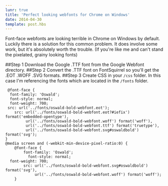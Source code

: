 ```yaml
---
lunr: true
title: 'Perfect looking webfonts for Chrome on Windows'
date: 2014-04-30
template: post.hbs
---
```


Font-face webfonts are looking terrible in Chrome on Windows by default. Luckily there is a solution
for this common problem. It does involve some work, but it's absolutely worth the trouble. (If
you're like me and can't stand the pixelated, grainy looking fonts)

##Step 1 Download the Google .TTF font from the Google Webfont directory. ##Step 2 Convert the .TTF
font on FontSquirrel so you'll get the .EOT .WOFF .SVG formats. ##Step 3 Create CSS in your `/css`
folder. In this case I'm referencing the fonts which are located in the `/fonts` folder.

```language-css
 @font-face {
  font-family: 'Oswald';
  font-style: normal;
  font-weight: 700;
 src: url('../fonts/oswald-bold-webfont.eot');
    src: url('../fonts/oswald-bold-webfont.eot?#iefix') format('embedded-opentype'),
         url('../fonts/oswald-bold-webfont.woff') format('woff'),
         url('../fonts/oswald-bold-webfont.ttf') format('truetype'),
         url('../fonts/oswald-bold-webfont.svg#oswaldbold') format('svg');
}
@media screen and (-webkit-min-device-pixel-ratio:0) {
    @font-face {
        font-family: 'Oswald';
          font-style: normal;
  font-weight: 700;
        src: url('../fonts/oswald-bold-webfont.svg#oswaldbold') format('svg'),
             url('../fonts/oswald-bold-webfont.woff') format('woff');
    }
```
